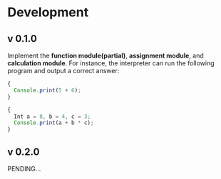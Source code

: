 # Development

## v 0.1.0

Implement the **function module(partial)**, **assignment module**, and **calculation module**. For instance, the interpreter can run the following program and output a correct answer:

~~~javascript
{
  Console.print(5 + 6);
}
~~~

~~~javascript
{
  Int a = 8, b = 4, c = 3;
  Console.print(a + b * c);
}
~~~

## v 0.2.0

PENDING...
